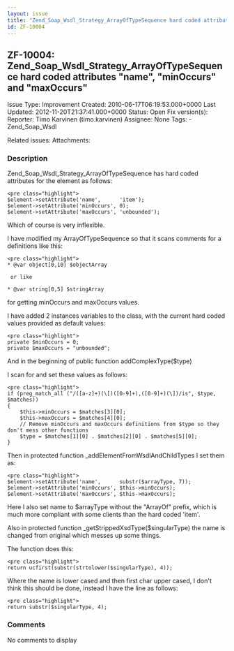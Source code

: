 ```yaml
---
layout: issue
title: "Zend_Soap_Wsdl_Strategy_ArrayOfTypeSequence hard coded attributes &quot;name&quot;, &quot;minOccurs&quot; and &quot;maxOccurs&quot;"
id: ZF-10004
---
```


ZF-10004: Zend\_Soap\_Wsdl\_Strategy\_ArrayOfTypeSequence hard coded attributes "name", "minOccurs" and "maxOccurs"
-------------------------------------------------------------------------------------------------------------------

 Issue Type: Improvement Created: 2010-06-17T06:19:53.000+0000 Last Updated: 2012-11-20T21:37:41.000+0000 Status: Open Fix version(s): 
 Reporter:  Timo Karvinen (timo.karvinen)  Assignee:  None  Tags: - Zend\_Soap\_Wsdl
 
 Related issues: 
 Attachments: 
### Description

Zend\_Soap\_Wsdl\_Strategy\_ArrayOfTypeSequence has hard coded attributes for the element as follows:

 
    <pre class="highlight">
    $element->setAttribute('name',      'item');
    $element->setAttribute('minOccurs', 0);
    $element->setAttribute('maxOccurs', 'unbounded');


Which of course is very inflexible.

I have modified my ArrayOfTypeSequence so that it scans comments for a definitions like this:

 
    <pre class="highlight">
    * @var object[0,10] $objectArray
    
     or like
    
    * @var string[0,5] $stringArray


for getting minOccurs and maxOccurs values.

I have added 2 instances variables to the class, with the current hard coded values provided as default values:

 
    <pre class="highlight">
    private $minOccurs = 0;
    private $maxOccurs = "unbounded";


And in the beginning of public function addComplexType($type)

I scan for and set these values as follows:

 
    <pre class="highlight">
    if (preg_match_all ("/([a-z]+)(\[)([0-9]+),([0-9]+)(\])/is", $type, $matches))
    {
        $this->minOccurs = $matches[3][0];
        $this->maxOccurs = $matches[4][0];
        // Remove minOccurs and maxOccurs definitions from $type so they don't mess other functions
        $type = $matches[1][0] . $matches[2][0] . $matches[5][0];
    }


Then in protected function \_addElementFromWsdlAndChildTypes I set them as:

 
    <pre class="highlight">
    $element->setAttribute('name',      substr($arrayType, 7));
    $element->setAttribute('minOccurs', $this->minOccurs);
    $element->setAttribute('maxOccurs', $this->maxOccurs);


Here I also set name to $arrayType without the "ArrayOf" prefix, which is much more compliant with some clients than the hard coded 'item'.

Also in protected function \_getStrippedXsdType($singularType) the name is changed from original which messes up some things.

The function does this:

 
    <pre class="highlight">
    return ucfirst(substr(strtolower($singularType), 4));


Where the name is lower cased and then first char upper cased, I don't think this should be done, instead I have the line as follows:

 
    <pre class="highlight">
    return substr($singularType, 4);


 

 

### Comments

No comments to display